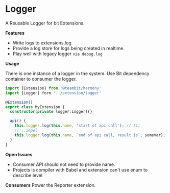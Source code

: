 # Logger

A Reusable Logger for bit Extensions.

**Features**

- Write logs to extensions.log
- Provide a log store for logs being created in realtime.
- Play well with legacy logger `via debug.log`

**Usage**

There is one instance of a logger in the system. Use Bit dependency container to consumer the logger.

```typescript
import {Extension} from '@teambit/harmony'
import {Logger} form '../extension/logger'

@Extension()
export class MyExtension {
  constructor(private logger:Logger){}

  api() {
    this.logger.log(this.name, 'start of api call'); // (1)
    // ..impel
    this.logger.log(this.name, `end of api call, result is`, someVar);
  }
}
```

**Open Issues**
- Consumer API should not need to provide name.
- Projects is compiler with Babel and extension can't use enum to describe level

**Consumers**
Power the Reporter extension.
